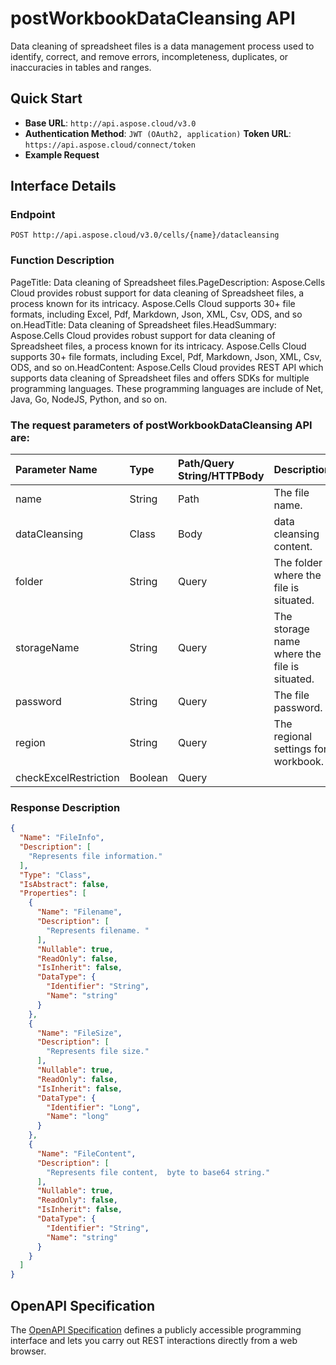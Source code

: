 # **postWorkbookDataCleansing API**

Data cleaning of spreadsheet files is a data management process used to identify, correct, and remove errors, incompleteness, duplicates, or inaccuracies in tables and ranges. 

## **Quick Start**

- **Base URL**: `http://api.aspose.cloud/v3.0`
- **Authentication Method**: `JWT (OAuth2, application)`  **Token URL**: `https://api.aspose.cloud/connect/token`
- **Example Request** 
<script src="https://gist.github.com/aspose-cells-cloud-gists/8a5b324fdf3e574dbd747c1a1e24b05d.js?file=Example30_PostWorkbookDataCleansing.cs"></script>

## **Interface Details**

### **Endpoint** 

```
POST http://api.aspose.cloud/v3.0/cells/{name}/datacleansing
```

### **Function Description**
PageTitle: Data cleaning of Spreadsheet files.PageDescription: Aspose.Cells Cloud provides robust support for data cleaning of Spreadsheet files, a process known for its intricacy.  Aspose.Cells Cloud supports 30+ file formats, including Excel, Pdf, Markdown, Json, XML, Csv, ODS, and so on.HeadTitle: Data cleaning of Spreadsheet files.HeadSummary: Aspose.Cells Cloud provides robust support for data cleaning of Spreadsheet files, a process known for its intricacy. Aspose.Cells Cloud supports 30+ file formats, including Excel, Pdf, Markdown, Json, XML, Csv, ODS, and so on.HeadContent: Aspose.Cells Cloud provides REST API which supports data cleaning of Spreadsheet files and offers SDKs for multiple programming languages. These programming languages are include of Net, Java, Go, NodeJS, Python, and so on.

### The request parameters of **postWorkbookDataCleansing** API are: 

| Parameter Name | Type | Path/Query String/HTTPBody | Description | 
| :- | :- | :- |:- | 
|name|String|Path|The file name.|
|dataCleansing|Class|Body|data cleansing content.|
|folder|String|Query|The folder where the file is situated.|
|storageName|String|Query|The storage name where the file is situated.|
|password|String|Query|The file password. |
|region|String|Query|The regional settings for workbook.|
|checkExcelRestriction|Boolean|Query||


### **Response Description**
```json
{
  "Name": "FileInfo",
  "Description": [
    "Represents file information."
  ],
  "Type": "Class",
  "IsAbstract": false,
  "Properties": [
    {
      "Name": "Filename",
      "Description": [
        "Represents filename. "
      ],
      "Nullable": true,
      "ReadOnly": false,
      "IsInherit": false,
      "DataType": {
        "Identifier": "String",
        "Name": "string"
      }
    },
    {
      "Name": "FileSize",
      "Description": [
        "Represents file size."
      ],
      "Nullable": true,
      "ReadOnly": false,
      "IsInherit": false,
      "DataType": {
        "Identifier": "Long",
        "Name": "long"
      }
    },
    {
      "Name": "FileContent",
      "Description": [
        "Represents file content,  byte to base64 string."
      ],
      "Nullable": true,
      "ReadOnly": false,
      "IsInherit": false,
      "DataType": {
        "Identifier": "String",
        "Name": "string"
      }
    }
  ]
}
```

## OpenAPI Specification

The [OpenAPI Specification](https://reference.aspose.cloud/cells/#/DataProcessingController/PostWorkbookDataCleansing) defines a publicly accessible programming interface and lets you carry out REST interactions directly from a web browser.

